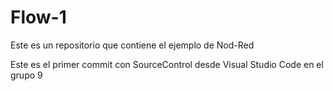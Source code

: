 # Flow-1
Este es un repositorio que contiene el ejemplo de Nod-Red

Este es el primer commit con SourceControl desde Visual Studio Code en el grupo 9